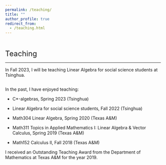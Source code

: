 ```yaml
---
permalink: /teaching/
title: ""
author_profile: true
redirect_from: 
  - /teaching.html
---
```

  
  
<hr style="height:1pt; visibility:hidden;" />
<hr style="height:1pt; visibility:hidden;" />

<span style="font-size:1.7em; font-weight:410;">Teaching</span>
<hr style="height:1pt;"/>

In Fall 2023, I will be teaching Linear Algebra for social science students at Tsinghua.


<hr style="height:1pt; visibility:hidden;" />
  
  
In the past, I have enjoyed teaching:

* C*-algebras, Spring 2023 (Tsinghua)

* Linear Algebra for social science students, Fall 2022 (Tsinghua)

* Math304 Linear Algebra, Spring 2020 (Texas A&M)

* Math311 Topics in Applied Mathematics I: Linear Algebra & Vector Calculus, Spring 2019 (Texas A&M)

* Math152 Calculus II, Fall 2018 (Texas A&M)  

I received an Outstanding Teaching Award from the Department of Mathematics at Texas A&M for the year 2019.